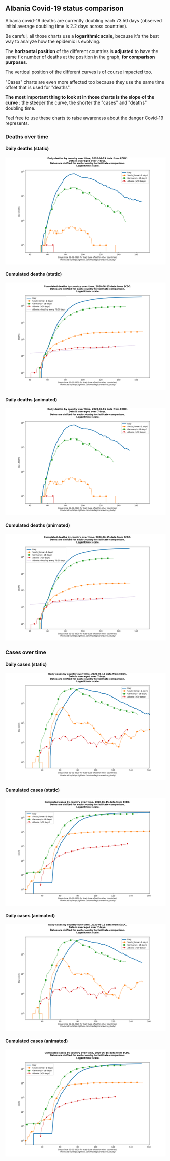 ## Albania Covid-19 status comparison 

Albania covid-19 deaths are currently doubling each 73.50 days (observed initial average doubling time is 2.2 days across countries).



Be careful, all those charts use a **logarithmic scale**, because it's the best way to analyze how the epidemic is evolving.
 
The **horizontal position** of the different countries is **adjusted** to have the same fix number of deaths at the position in the graph, **for comparison purposes**.

The vertical position of the different curves is of course impacted too.

"Cases" charts are even more affected too because they use the same time offset that is used for "deaths".

**The most important thing to look at in those charts is the slope of the curve** : the steeper the curve, the shorter the "cases" and "deaths" doubling time.

Feel free to use these charts to raise awareness about the danger Covid-19 represents. 


 
### Deaths over time
 
#### Daily deaths (static)
![Albania covid-19 daily deaths static chart](https://raw.githubusercontent.com/madlag/coronavirus_study/master/notebooks/graphs/2020-06-15/countries/Albania/2020-06-15_Albania_day_deaths.png "Albania covid-19 day_deaths static chart")   
 
#### Cumulated deaths (static)
![Albania covid-19 cumulated deaths static chart](https://raw.githubusercontent.com/madlag/coronavirus_study/master/notebooks/graphs/2020-06-15/countries/Albania/2020-06-15_Albania_deaths.png "Albania covid-19 deaths static chart")   
 
#### Daily deaths (animated)
![Albania covid-19 daily deaths animated chart](https://raw.githubusercontent.com/madlag/coronavirus_study/master/notebooks/graphs/2020-06-15/countries/Albania/2020-06-15_Albania_day_deaths.gif "Albania covid-19 day_deaths animated chart")   
 
#### Cumulated deaths (animated)
![Albania covid-19 cumulated deaths animated chart](https://raw.githubusercontent.com/madlag/coronavirus_study/master/notebooks/graphs/2020-06-15/countries/Albania/2020-06-15_Albania_deaths.gif "Albania covid-19 deaths animated chart")   

 
### Cases over time
 
#### Daily cases (static)
![Albania covid-19 daily cases static chart](https://raw.githubusercontent.com/madlag/coronavirus_study/master/notebooks/graphs/2020-06-15/countries/Albania/2020-06-15_Albania_day_cases.png "Albania covid-19 day_cases static chart")   
 
#### Cumulated cases (static)
![Albania covid-19 cumulated cases static chart](https://raw.githubusercontent.com/madlag/coronavirus_study/master/notebooks/graphs/2020-06-15/countries/Albania/2020-06-15_Albania_cases.png "Albania covid-19 cases static chart")   
 
#### Daily cases (animated)
![Albania covid-19 daily cases animated chart](https://raw.githubusercontent.com/madlag/coronavirus_study/master/notebooks/graphs/2020-06-15/countries/Albania/2020-06-15_Albania_day_cases.gif "Albania covid-19 day_cases animated chart")   
 
#### Cumulated cases (animated)
![Albania covid-19 cumulated cases animated chart](https://raw.githubusercontent.com/madlag/coronavirus_study/master/notebooks/graphs/2020-06-15/countries/Albania/2020-06-15_Albania_cases.gif "Albania covid-19 cases animated chart")   

